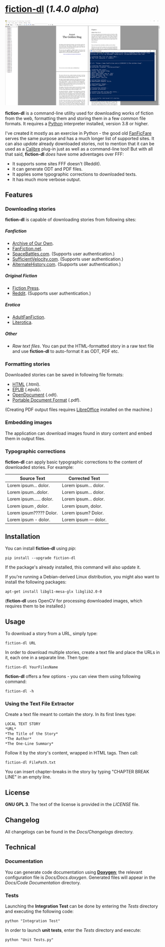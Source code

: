# [fiction-dl](https://github.com/DreamCobbler/fiction-dl) (*1.4.0 alpha*)

![Screenshot](/Screenshot.png?raw=true)

**fiction-dl** is a command-line utility used for downloading works of fiction from the web, formatting them and storing them in a few common file formats. It requires a [Python](https://www.python.org/) interpreter installed, version 3.8 or higher.

I've created it mostly as an exercise in Python - the good old [FanFicFare](https://github.com/JimmXinu/FanFicFare) serves the same purpose and has a much longer list of supported sites. It can also *update* already downloaded stories, not to mention that it can be used as a [Calibre](https://calibre-ebook.com/) plug-in just as well as a command-line tool! But with all that said, **fiction-dl** *does* have some adventages over FFF:

- It supports some sites FFF doesn't (Reddit).
- It can generate ODT and PDF files.
- It applies some typographic corrections to downloaded texts.
- It has much more verbose output.

## Features

### Downloading stories

**fiction-dl** is capable of downloading stories from following sites:

##### Fanfiction

- [Archive of Our Own](https://archiveofourown.org/).
- [FanFiction.net](https://www.fanfiction.net/).
- [SpaceBattles.com](https://forums.spacebattles.com/). (Supports user authentication.)
- [SufficientVelocity.com](https://forums.sufficientvelocity.com/). (Supports user authentication.)
- [AlternateHistory.com](https://www.alternatehistory.com/forum/). (Supports user authentication.)

##### Original Fiction

- [Fiction Press](https://www.fictionpress.com/).
- [Reddit](https://www.reddit.com/). (Supports user authentication.)

##### Erotica

- [AdultFanFiction](http://www.adult-fanfiction.org/html-index.php).
- [Literotica](https://www.literotica.com/).

##### Other

- *Raw text files*. You can put the HTML-formatted story in a raw text file and use **fiction-dl** to auto-format it as ODT, PDF etc.

### Formatting stories

Downloaded stories can be saved in following file formats:

- [HTML](https://en.wikipedia.org/wiki/HTML) (.html).
- [EPUB](https://en.wikipedia.org/wiki/EPUB) (.epub).
- [OpenDocument](https://en.wikipedia.org/wiki/OpenDocument) (.odt).
- [Portable Document Format](https://en.wikipedia.org/wiki/PDF) (.pdf).

(Creating PDF output files requires [LibreOffice](https://www.libreoffice.org/) installed on the machine.)

### Embedding images

The application can download images found in story content and embed them in output files.

### Typographic corrections

**fiction-dl** can apply basic typographic corrections to the content of downloaded stories. For example:

| Source Text                  | Corrected Text           |
|------------------------------|--------------------------|
| Lorem ipsum... dolor.        | Lorem ipsum… dolor.      |
| Lorem ipsum...dolor.         | Lorem ipsum… dolor.      |
| Lorem ipsum...... dolor.     | Lorem ipsum… dolor.      |
| Lorem ipsum , dolor.         | Lorem ipsum, dolor.      |
| Lorem ipsum????? Dolor.      | Lorem ipsum? Dolor.      |
| Lorem ipsum - dolor.         | Lorem ipsum — dolor.     |

## Installation

You can install **fiction-dl** using *pip*:

    pip install --upgrade fiction-dl

If the package's already installed, this command will also update it.

If you're running a Debian-derived Linux distribution, you might also want to install the following packages:

    apt-get install libgl1-mesa-glx libglib2.0-0

(**fiction-dl** uses OpenCV for processing downloaded images, which requires them to be installed.)

## Usage

To download a story from a URL, simply type:

    fiction-dl URL

In order to download multiple stories, create a text file and place the URLs in it, each one in a separate line. Then type:

    fiction-dl YourFilesName

**fiction-dl** offers a few options - you can view them using following command:

    fiction-dl -h

### Using the Text File Extractor

Create a text file meant to contain the story. In its first lines type:

    LOCAL TEXT STORY
    *URL*
    *The Title of the Story*
    *The Author*
    *The One-Line Summary*

Follow it by the story's content, wrapped in HTML tags. Then call:

    fiction-dl FilePath.txt

You can insert chapter-breaks in the story by typing "CHAPTER BREAK LINE" in an empty line.

## License

**GNU GPL 3**. The text of the license is provided in the *LICENSE* file.

## Changelog

All changelogs can be found in the *Docs/Changelogs* directory.

## Technical

### Documentation

You can generate code documentation using [**Doxygen**](https://www.doxygen.nl/index.html); the relevant configuration file is *Docs/Docs.doxygen*. Generated files will appear in the *Docs/Code Documentation* directory.

### Tests

Launching the **Integration Test** can be done by entering the *Tests* directory and executing the following code:

    python "Integration Test"

In order to launch **unit tests**, enter the *Tests* directory and execute:

    python "Unit Tests.py"